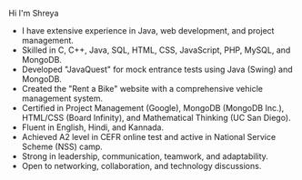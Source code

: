 Hi I'm Shreya
- I have extensive experience in Java, web development, and project management.
- Skilled in C, C++, Java, SQL, HTML, CSS, JavaScript, PHP, MySQL, and MongoDB.
- Developed "JavaQuest" for mock entrance tests using Java (Swing) and MongoDB.
- Created the "Rent a Bike" website with a comprehensive vehicle management system.
- Certified in Project Management (Google), MongoDB (MongoDB Inc.), HTML/CSS (Board Infinity), and Mathematical Thinking (UC San Diego).
- Fluent in English, Hindi, and Kannada.
- Achieved A2 level in CEFR online test and active in National Service Scheme (NSS) camp.
- Strong in leadership, communication, teamwork, and adaptability.
- Open to networking, collaboration, and technology discussions.
